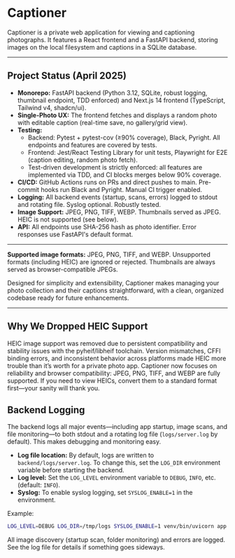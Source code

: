 # Captioner

Captioner is a private web application for viewing and captioning photographs. It features a React frontend and a FastAPI backend, storing images on the local filesystem and captions in a SQLite database. 

---

## Project Status (April 2025)

- **Monorepo:** FastAPI backend (Python 3.12, SQLite, robust logging, thumbnail endpoint, TDD enforced) and Next.js 14 frontend (TypeScript, Tailwind v4, shadcn/ui).
- **Single-Photo UX:** The frontend fetches and displays a random photo with editable caption (real-time save, no gallery/grid view).
- **Testing:**
  - Backend: Pytest + pytest-cov (≥90% coverage), Black, Pyright. All endpoints and features are covered by tests.
  - Frontend: Jest/React Testing Library for unit tests, Playwright for E2E (caption editing, random photo fetch).
  - Test-driven development is strictly enforced: all features are implemented via TDD, and CI blocks merges below 90% coverage.
- **CI/CD:** GitHub Actions runs on PRs and direct pushes to main. Pre-commit hooks run Black and Pyright. Manual CI trigger enabled.
- **Logging:** All backend events (startup, scans, errors) logged to stdout and rotating file. Syslog optional. Robustly tested.
- **Image Support:** JPEG, PNG, TIFF, WEBP. Thumbnails served as JPEG. HEIC is not supported (see below).
- **API:** All endpoints use SHA-256 hash as photo identifier. Error responses use FastAPI's default format.

---

**Supported image formats:** JPEG, PNG, TIFF, and WEBP. Unsupported formats (including HEIC) are ignored or rejected. Thumbnails are always served as browser-compatible JPEGs.

Designed for simplicity and extensibility, Captioner makes managing your photo collection and their captions straightforward, with a clean, organized codebase ready for future enhancements.

---

## Why We Dropped HEIC Support

HEIC image support was removed due to persistent compatibility and stability issues with the pyheif/libheif toolchain. Version mismatches, CFFI binding errors, and inconsistent behavior across platforms made HEIC more trouble than it’s worth for a private photo app. Captioner now focuses on reliability and browser compatibility: JPEG, PNG, TIFF, and WEBP are fully supported. If you need to view HEICs, convert them to a standard format first—your sanity will thank you.

## Backend Logging

The backend logs all major events—including app startup, image scans, and file monitoring—to both stdout and a rotating log file (`logs/server.log` by default). This makes debugging and monitoring easy.

- **Log file location:** By default, logs are written to `backend/logs/server.log`. To change this, set the `LOG_DIR` environment variable before starting the backend.
- **Log level:** Set the `LOG_LEVEL` environment variable to `DEBUG`, `INFO`, etc. (default: `INFO`).
- **Syslog:** To enable syslog logging, set `SYSLOG_ENABLE=1` in the environment.

Example:
```bash
LOG_LEVEL=DEBUG LOG_DIR=/tmp/logs SYSLOG_ENABLE=1 venv/bin/uvicorn app.main:app
```

All image discovery (startup scan, folder monitoring) and errors are logged. See the log file for details if something goes sideways.
